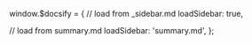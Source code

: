 window.$docsify = {
  // load from _sidebar.md
  loadSidebar: true,

  // load from summary.md
  loadSidebar: 'summary.md',
};
